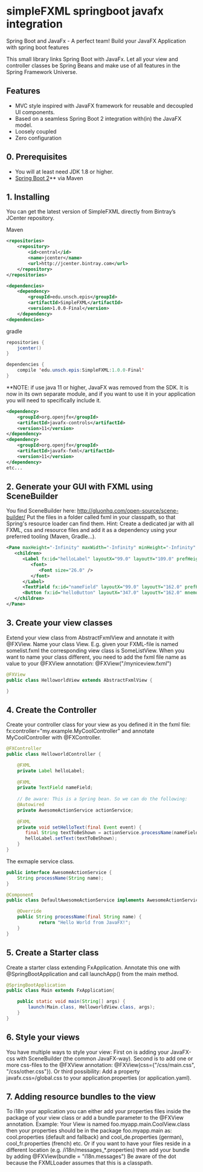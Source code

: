 
# simpleFXML springboot javafx integration

Spring Boot and JavaFx - A perfect team!
Build your JavaFX Application with spring boot features

This small library links Spring Boot with JavaFx. 
Let all your view and controller classes be Spring Beans and make use of all features in the Spring Framework Universe. 

## Features
- MVC style inspired with JavaFX framework for reusable and decoupled UI components.
- Based on a seamless Spring Boot 2 integration with(in) the JavaFX model.
- Loosely coupled
- Zero configuration

## 0. Prerequisites 
- You will at least need JDK 1.8 or higher.
- [Spring Boot 2](https://spring.io/projects/spring-boot)** via Maven
## 1. Installing
You can get the latest version of SimpleFXML directly from Bintray’s JCenter repository. 

Maven
```xml
<repositories>
    <repository>
        <id>central</id>
        <name>jcenter</name>
        <url>http://jcenter.bintray.com</url>
    </repository>
</repositories>

<dependencies>
    <dependency>
        <groupId>edu.unsch.epis</groupId>
        <artifactId>SimpleFXML</artifactId>
        <version>1.0.0-Final</version>	
    </dependency>
<dependencies>
```
gradle
```java
repositories {
    jcenter()
}

dependencies {
    compile 'edu.unsch.epis:SimpleFXML:1.0.0-Final'
}
```
**NOTE: if use java 11 or higher, JavaFX was removed from the SDK. It is now in its own separate module, and if you want to use it in your application you will need to specifically include it.
```xml
<dependency>
    <groupId>org.openjfx</groupId>
    <artifactId>javafx-controls</artifactId>
    <version>11</version>
</dependency>
<dependency>
    <groupId>org.openjfx</groupId>
    <artifactId>javafx-fxml</artifactId>
    <version>11</version>
</dependency>
etc...
```



## 2. Generate your GUI with FXML using SceneBuilder
You find SceneBuilder here: http://gluonhq.com/open-source/scene-builder/
Put the files in a folder called fxml in your classpath, so that Spring's resource loader can find them. Hint: Create a dedicated jar with all FXML, css and resource files and add it as a dependency using your preferred tooling (Maven, Gradle...).
```xml
<Pane maxHeight="-Infinity" maxWidth="-Infinity" minHeight="-Infinity" minWidth="-Infinity" prefHeight="400.0" prefWidth="600.0" xmlns="http://javafx.com/javafx/8.0.112" xmlns:fx="http://javafx.com/fxml/1" fx:controller="example.HelloworldController">
   <children>
      <Label fx:id="helloLabel" layoutX="99.0" layoutY="109.0" prefHeight="34.0" prefWidth="394.0" text="Hello World!">
         <font>
            <Font size="26.0" />
         </font>
      </Label>
      <TextField fx:id="nameField" layoutX="99.0" layoutY="162.0" prefHeight="26.0" prefWidth="234.0" />
      <Button fx:id="helloButton" layoutX="347.0" layoutY="162.0" mnemonicParsing="false" onAction="#setHelloText" text="Button" />
   </children>
</Pane>
```
## 3. Create your view classes
Extend your view class from AbstractFxmlView and annotate it with @FXView. Name your class <FXMLFile>View.
E.g. given your FXML-file is named somelist.fxml the corresponding view class is SomeListView. When you want to name your class different, you need to add the fxml file name as value to your @FXView annotation:
@FXView("/myniceview.fxml")
```java
@FXView
public class HelloworldView extends AbstractFxmlView {

}
```

## 4. Create the Controller
Create your controller class for your view as you defined it in the fxml file:
fx:controller="my.example.MyCoolController" and annotate MyCoolController with @FXController.
```java
@FXController
public class HelloworldController {

    @FXML
    private Label helloLabel;
  
    @FXML
    private TextField nameField;
    
    // Be aware: This is a Spring bean. So we can do the following:
    @Autowired
    private AwesomeActionService actionService;
    
    @FXML
    private void setHelloText(final Event event) {
       final String textToBeShown = actionService.processName(nameField.getText());
       helloLabel.setText(textToBeShown); 
    }
}
```
The exmaple service class.
```java
public interface AwesomeActionService {
    String processName(String name);
}
```
```java
@Component
public class DefaultAwesomeActionService implements AwesomeActionService {

    @Override
    public String processName(final String name) {       
            return "Hello World from JavaFX!";        
    }
}
```

## 5. Create a Starter class
Create a starter class extending FxApplication. Annotate this one with @SpringBootApplication and call launchApp() from the main method. 
```java
@SpringBootApplication
public class Main extends FxApplication{

    public static void main(String[] args) {
        launch(Main.class, HelloworldView.class, args);
    }
}
```
## 6. Style your views
You have multiple ways to style your view:
First on is adding your JavaFX-css with SceneBuilder (the common JavaFX-way). Second is to add one or more css-files to the @FXView annotation: @FXView(css={"/css/main.css", "/css/other.css"}). Or third possibility: Add a property javafx.css=/global.css to your application.properties (or application.yaml).

## 7. Adding resource bundles to the view
To i18n your application you can either add your properties files inside the package of your view class or add a bundle parameter to the @FXView annotation. Example: Your View is named foo.myapp.main.CoolView.class then your properties should be in the package foo.myapp.main as: cool.properties (default and fallback) and cool_de.properties (german), cool_fr.properties (french) etc.
Or if you want to have your files reside in a different location (e.g. /i18n/messages_*.properties) then add your bundle by adding 
@FXView(bundle = "i18n.messages") Be aware of the dot because the FXMLLoader assumes that this is a classpath.





